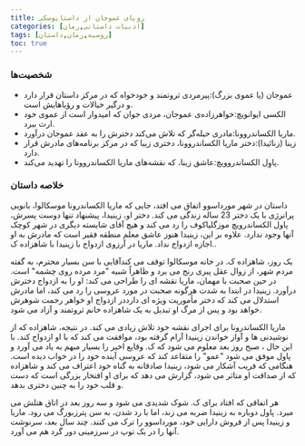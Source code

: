 ```yaml
---
title: رویای عمو‌جان از داستایوسکی
categories: [ادبیات داستانی,رمان]
tags: [روسیه,رمان,داستان]
toc: true
---
```


### شخصیت‌ها
- عموجان (یا عموی بزرگ):پیرمردی ثروتمند و خودخواه که در مرکز داستان قرار دارد و درگیر خیالات و رؤیاهایش است.
- الکسی ایوانویچ:خواهرزاده‌ی عموجان، مردی جوان که امیدوار است از عموی خود ارث ببرد.
- ماریا الکساندروونا:مادری حیله‌گر که تلاش می‌کند دخترش را به عقد عموجان درآورد.
- زینا (زنائیدا):دختر ماریا الکساندروونا، دختری زیبا که در مرکز برنامه‌های مادرش قرار دارد.
- پاوِل الکساندروویچ:عاشق زینا، که نقشه‌های ماریا الکساندروونا را تهدید می‌کند.

### خلاصه داستان
 داستان در شهر مورداسوو اتفاق می افتد، جایی که ماریا الکساندرونا موسکالوا، بانویی پرانرژی با یک دختر 23 ساله زندگی می کند. دختر او، زینیدا، پیشنهاد تنها دوست پسرش، پاول الکساندرویچ موزگلیاکوف را رد می کند و هیچ آقای شایسته دیگری در شهر کوچک آنها وجود ندارد. علاوه بر این، زینیدا هنوز عاشق معلم منطقه فقیر است که مادرش به او اجازه ازدواج نداد. ماریا در آرزوی ازدواج با زینیدا با شاهزاده ک..

یک روز، شاهزاده ک. در خانه موسکالوا توقف می کندآقایی با سن بسیار محترم، به گفته مردم شهر، از زوال عقل پیری رنج می برد و ظاهراً شبیه "مرد مرده روی چشمه" است. در حین صحبت با مهمان، ماریا نقشه ای را طراحی می کند: او را به ازدواج دخترش درآورد. زینیدا در ابتدا به شدت هرگونه صحبت در مورد عروسی را رد می کند، اما مادرش استدلال می کند که دختر مأموریت ویژه ای دارددر ازدواج او خواهر رحمت شوهرش خواهد بود و پس از مرگ او تبدیل به یک شاهزاده خانم ثروتمند و آزاد می شود.

ماریا الکساندرونا برای اجرای نقشه خود تلاش زیادی می کند. در نتیجه، شاهزاده که از نوشیدنی ها و آواز خواندن زینیدا آرام گرفته بود، موافقت می کند که با او ازدواج کند. با این حال ، صبح روز بعد معلوم می شود که ک. وقایع اخیر را بسیار مبهم به یاد می آورد و پاول موفق می شود "عمو" را متقاعد کند که عروسی آینده خود را در خواب دیده است. هنگامی که فریب آشکار می شود، زینیدا صادقانه به گناه خود اعتراف می کند و شاهزاده که از صداقت او متاثر می شود، گزارش می دهد که برای او افتخار بزرگی است که دست و قلب خود را به چنین دختری بدهد.

هر اتفاقی که افتاد برای ک. شوک شدیدی می شود و سه روز بعد در اتاق هتلش می میرد. پاول دوباره به زینیدا ضربه می زند، اما با رد شدن، به سن پترزبورگ می رود. ماریا و زینیدا پس از فروش دارایی خود، مورداسوو را ترک می کنند. چند سال بعد، سرنوشت آنها را در یک توپ در سرزمینی دور گرد هم می آورد.